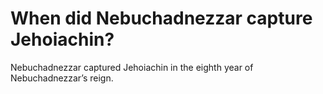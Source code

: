 # When did Nebuchadnezzar capture Jehoiachin?

Nebuchadnezzar captured Jehoiachin in the eighth year of Nebuchadnezzar’s reign.
